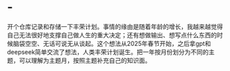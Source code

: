 # -
开个仓库记录和存储一下丰荣计划。事情的缘由是随着年龄的增长，我越来越觉得自己无法很好地支撑自己做人生的重大决定；还有想做输出、想写点什么东西的时候脑袋空空、无话可说无从谈起。这个想法从2025年春节开始，之后拿gpt和deepseek简单交流了想法，人类丰荣计划诞生。把一年按月份划分为不同的主题，可以理解为主题月，按照主题补充自己的知识面。
